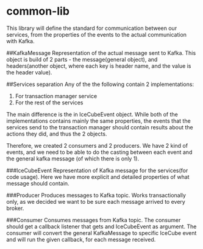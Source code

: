 # common-lib
This library will define the standard for communication between our services, from the properties of the events to the 
actual communication with Kafka.


##KafkaMessage
Representation of the actual message sent to Kafka.
This object is build of 2 parts - the message(general object), and headers(another object, where each key is header name, 
and the value is the header value).

##Services separation
Any of the the following contain 2 implementations:
1. For transaction manager service
2. For the rest of the services

The main difference is the in IceCubeEvent object. 
While both of the implementations contains mainly the same properties, the events that the services send to the transaction
manager should contain results about the actions they did, and thus the 2 objects.

Therefore, we created 2 consumers and 2 producers. We have 2 kind of events, and we need to be able to do the casting between each event
and the general kafka message (of which there is only 1).

###IceCubeEvent
Representation of Kafka message for the services(for code usage).
Here we have more explicit and detailed properties of what message should contain.

###Producer
Produces messages to Kafka topic.
Works transactionally only, as we decided we want to be sure each message arrived to every broker.


###Consumer
Consumes messages from Kafka topic.
The consumer should get a callback listener that gets and IceCubeEvent as argument.
The consumer will convert the general KafkaMessage to specific IceCube event and will  run the given callback, for each message
received.
